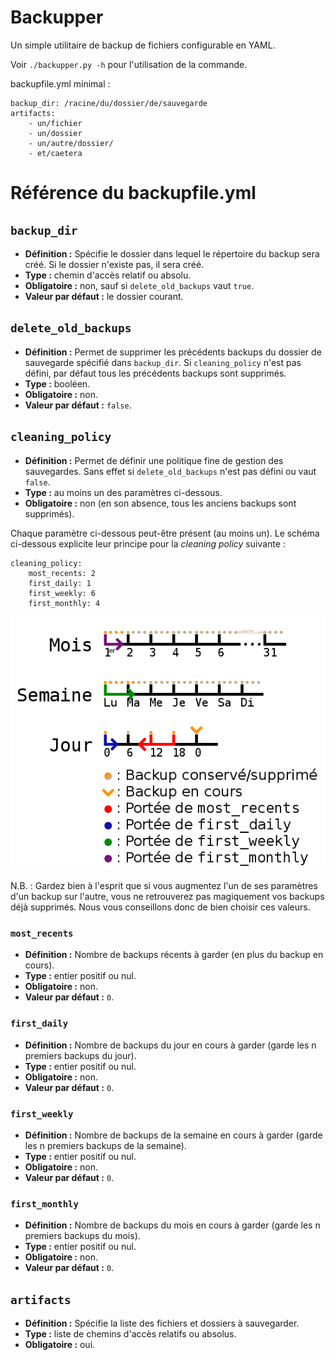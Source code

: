 # Backupper

Un simple utilitaire de backup de fichiers configurable en YAML.

Voir `./backupper.py -h` pour l'utilisation de la commande.

backupfile.yml minimal :

```
backup_dir: /racine/du/dossier/de/sauvegarde
artifacts:
    - un/fichier
    - un/dossier
    - un/autre/dossier/
    - et/caetera
```

# Référence du backupfile.yml

## `backup_dir`

* **Définition :** Spécifie le dossier dans lequel le répertoire du backup sera créé. Si le dossier n'existe pas, il sera créé.
* **Type :** chemin d'accès relatif ou absolu.
* **Obligatoire :** non, sauf si `delete_old_backups` vaut `true`.
* **Valeur par défaut :** le dossier courant.

## `delete_old_backups`

* **Définition :** Permet de supprimer les précédents backups du dossier de sauvegarde spécifié dans `backup_dir`. Si `cleaning_policy` n'est pas défini, par défaut tous les précédents backups sont supprimés.
* **Type :** booléen.
* **Obligatoire :** non.
* **Valeur par défaut :** `false`.

## `cleaning_policy`

* **Définition :** Permet de définir une politique fine de gestion des sauvegardes. Sans effet si `delete_old_backups` n'est pas défini ou vaut `false`. 
* **Type :** au moins un des paramètres ci-dessous.
* **Obligatoire :** non (en son absence, tous les anciens backups sont supprimés).

Chaque paramètre ci-dessous peut-être présent (au moins un). Le schéma ci-dessous explicite leur principe pour la _cleaning policy_ suivante :

```
cleaning_policy:
    most_recents: 2
    first_daily: 1
    first_weekly: 6
    first_monthly: 4
```

![Schéma explicatif de la gestion des backups](cleaning_policy.png "Infographie/20")

N.B. : Gardez bien à l'esprit que si vous augmentez l'un de ses paramètres d'un backup sur l'autre, vous ne retrouverez pas magiquement vos backups déjà supprimés. Nous vous conseillons donc de bien choisir ces valeurs.

### `most_recents`

* **Définition :** Nombre de backups récents à garder (en plus du backup en cours).
* **Type :** entier positif ou nul.
* **Obligatoire :** non.
* **Valeur par défaut :** `0`.

### `first_daily`

* **Définition :** Nombre de backups du jour en cours à garder (garde les n premiers backups du jour).
* **Type :** entier positif ou nul.
* **Obligatoire :** non.
* **Valeur par défaut :** `0`.

### `first_weekly`

* **Définition :** Nombre de backups de la semaine en cours à garder (garde les n premiers backups de la semaine).
* **Type :** entier positif ou nul.
* **Obligatoire :** non.
* **Valeur par défaut :** `0`.

### `first_monthly`

* **Définition :** Nombre de backups du mois en cours à garder (garde les n premiers backups du mois).
* **Type :** entier positif ou nul.
* **Obligatoire :** non.
* **Valeur par défaut :** `0`.

## `artifacts`

* **Définition :** Spécifie la liste des fichiers et dossiers à sauvegarder.
* **Type :** liste de chemins d'accès relatifs ou absolus.
* **Obligatoire :** oui.
